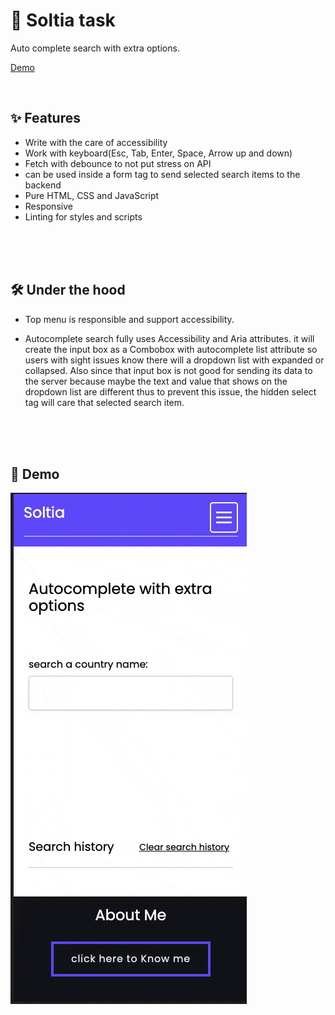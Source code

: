 # 🚀 Soltia task

Auto complete search with extra options.

[Demo]()

<br>

## ✨ Features

- Write with the care of accessibility
- Work with keyboard(Esc, Tab, Enter, Space, Arrow up and down)
- Fetch with debounce to not put stress on API
- can be used inside a form tag to send selected search items to the backend
- Pure HTML, CSS and JavaScript
- Responsive
- Linting for styles and scripts

<br>
<br>
<br>

## 🛠 Under the hood
- Top menu is responsible and support accessibility.

- Autocomplete search fully uses Accessibility and Aria attributes. it will create the input box as a Combobox with autocomplete list attribute so users with sight issues know there will
a dropdown list with expanded or collapsed.
Also since that input box is not good for sending its data to the server because maybe the text and value
that shows on the dropdown list are different thus to prevent this issue, the hidden select tag will care that selected search item.

<br>
<br>
<br>
  
## 🎦 Demo
![](demo.gif)